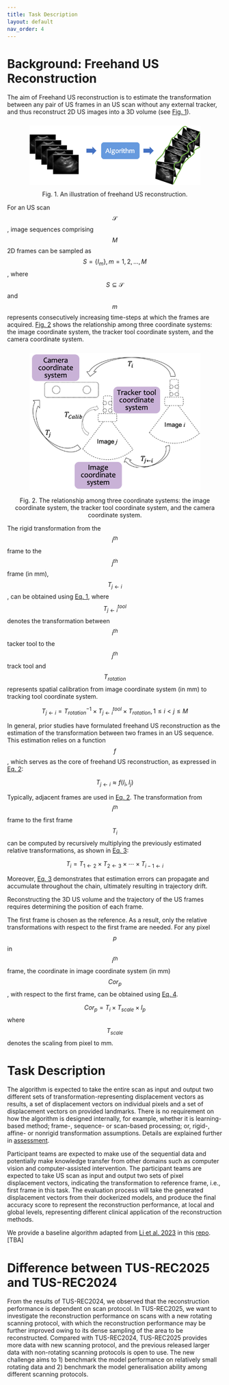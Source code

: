 ```yaml
---
title: Task Description
layout: default
nav_order: 4
---
```


# Background: Freehand US Reconstruction

The aim of Freehand US reconstruction is to estimate the transformation between any pair of US frames in an US scan without any external tracker, and thus reconstruct 2D US images into a 3D volume (see [Fig. 1](#figure1)).

<div align=center>
  <a 
  target="_blank"><img 
  style="padding: 10px;" 
  src="img/rec.png" 
  width=400px
  id="figure1">
  
</a>
</div >

<div align=center>
Fig. 1. An illustration of freehand US reconstruction.
</div >
<!-- <p align="center">
  <img src="img2025/rec.png" />
</p> -->
<!-- <figure>
  <img src="img2025/rec.png" alt="An example workflow of freehand US reconstruction" width="400"/>
  <figcaption>Figure 1: An example workflow of freehand US reconstruction.</figcaption>
</figure> -->


For an US scan $$\mathcal{S}$$, image sequences comprising $$M$$ 2D frames can be sampled as $$S=\{I_m\}, m=1,2,...,M$$, where $$S \subseteq {\mathcal{S}}$$ and $$m$$ represents consecutively increasing time-steps at which the frames are acquired. [Fig. 2](#figure2) shows the relationship among three coordinate systems: the image coordinate system, the tracker tool coordinate system, and the camera coordinate system.  
<div align=center>
  <a 
  target="_blank"><img 
  style="padding: 10px;" 
  src="img/coordinate_system.png" 
  width=400px
  id="figure2">
  
</a>

</div >
<div align=center>
Fig. 2. The relationship among three coordinate systems: the image coordinate system, the tracker tool coordinate system, and the camera coordinate system.
</div>


The rigid transformation from the $$i^{th}$$ frame to the $$j^{th}$$ frame (in mm), $$T_{j\leftarrow i}$$, can be obtained using [Eq. 1](#transformation), where $$T_{j\leftarrow i}^{tool}$$ denotes the transformation between $$i^{th}$$ tacker tool to the $$j^{th}$$ track tool and $$T_{rotation}$$ represents spatial calibration from image coordinate system (in mm) to tracking tool coordinate system.

<a id="transformation"></a>
$$
\begin{equation}
T_{j\leftarrow i}= T_{rotation}^{-1} \times T_{j\leftarrow i}^{tool} \times T_{rotation}, 1 \leq i<j \leq M \tag{1}
\end{equation}
$$

In general, prior studies have formulated freehand US reconstruction as the estimation of the transformation between two frames in an US sequence. This estimation relies on a function $$f$$, which serves as the core of freehand US reconstruction, as expressed in [Eq. 2](#freehandUS): 

<a id="freehandUS"></a>
$$
\begin{equation}
T_{j\leftarrow i} \approx f(I_i, I_j) \tag{2}
\end{equation}
$$

Typically, adjacent frames are used in [Eq. 2](#freehandUS). The transformation from $$i^{th}$$ frame to the first frame $$T_i$$ can be computed by recursively multiplying the previously estimated relative transformations, as shown in [Eq. 3](#chain-multiplying):

<a id="chain-multiplying"></a>
$$
\begin{equation}
T_i= T_{1\leftarrow 2} \times T_{2\leftarrow 3} \times \cdots \times T_{i-1\leftarrow i} \tag{3}
\end{equation}
$$

Moreover, [Eq. 3](#chain-multiplying) demonstrates that estimation errors can propagate and accumulate throughout the chain, ultimately resulting in trajectory drift.

Reconstructing the 3D US volume and the trajectory of the US frames requires determining the position of each frame. 
<!-- Since freehand US systems lack an absolute coordinate system, t -->
The first frame is chosen as the reference. As a result, only the relative transformations with respect to the first frame are needed.
For any pixel $$p$$ in $$i^{th}$$ frame, the coordinate in image coordinate system (in mm) $$Cor_p$$, with respect to the first frame, can be obtained using [Eq. 4](#coordinate).

<a id="coordinate"></a>
$$
\begin{equation}
Cor_p = T_i \times T_{scale} \times I_p \tag{4}
\end{equation}
$$
where $$T_{scale}$$ denotes the scaling from pixel to mm.
<!-- where $T_i$ denotes the transformation from $i^{th}$ frame to the first frame. -->




# Task Description


The algorithm is expected to take the entire scan as input and output two different sets of
transformation-representing displacement vectors as results, a set of displacement vectors on individual pixels and a set of displacement vectors on provided landmarks. There is no requirement on how the algorithm is designed internally, for example, whether it is learning-based method; frame-, sequence- or scan-based processing; or, rigid-, affine- or nonrigid transformation assumptions. Details are explained further in [assessment](assessment.html).

Participant teams are expected to make use of the sequential data and potentially make knowledge transfer from other domains such as computer vision and computer-assisted intervention. The participant teams are expected to take US scan as input and output two sets of pixel displacement vectors, indicating the transformation to reference frame, i.e., first frame in this task. The evaluation process will take the generated displacement vectors from their dockerized models, and produce the final accuracy score to represent the reconstruction performance, at local and global levels, representing different clinical application of the reconstruction methods.

We provide a baseline algorithm adapted from <a href="https://doi.org/10.1109/TBME.2023.3325551" target="_blank">Li et al. 2023</a> in this <a href="TBA" target="_blank">repo</a>. [TBA]

<!-- # Application scenarios

Trackless 3D freehand US reconstruction will be useful in clinical practice where 3D visualisation is required but external trackers are not allowed or inaccessible. By estimating the relative transformations among US frames using solely 2D US images, the 3D position for each US frame could be calculated and thus the entire US scan could be reconstructed without using any information from external trackers. -->

# Difference between TUS-REC2025 and TUS-REC2024

From the results of TUS-REC2024, we observed that the reconstruction performance is dependent on scan protocol. In TUS-REC2025, we want to investigate the reconstruction performance on scans with a new rotating scanning protocol, with which the reconstruction performance may be further improved owing to its dense sampling of the area to be reconstructed. Compared with TUS-REC2024, TUS-REC2025 provides more data with new scanning protocol, and the previous released larger data with non-rotating scanning protocols is open to use. The new challenge aims to 1) benchmark the model performance on relatively small rotating data and 2) benchmark the model generalisation ability among different scanning protocols.